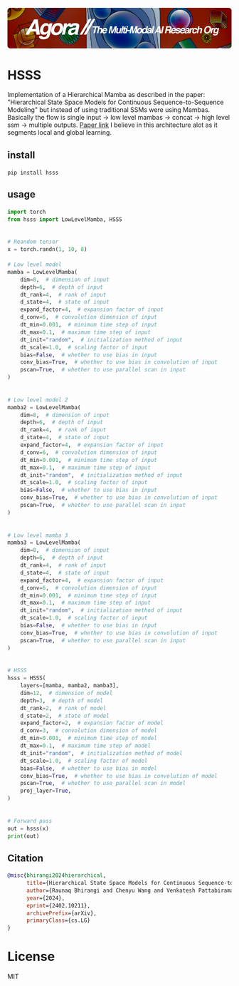 [![Multi-Modality](agorabanner.png)](https://discord.gg/qUtxnK2NMf)

# HSSS
Implementation of a Hierarchical Mamba as described in the paper: "Hierarchical State Space Models for Continuous Sequence-to-Sequence Modeling" but instead of using traditional SSMs were using Mambas. Basically the flow is single input -> low level mambas -> concat -> high level ssm -> multiple outputs. [Paper link](https://discord.gg/BbWGPaajyq)
I believe in this architecture alot as it segments local and global learning. 


## install
`pip install hsss`

##  usage
```python
import torch
from hsss import LowLevelMamba, HSSS


# Reandom tensor
x = torch.randn(1, 10, 8)

# Low level model
mamba = LowLevelMamba(
    dim=8,  # dimension of input
    depth=6,  # depth of input
    dt_rank=4,  # rank of input
    d_state=4,  # state of input
    expand_factor=4,  # expansion factor of input
    d_conv=6,  # convolution dimension of input
    dt_min=0.001,  # minimum time step of input
    dt_max=0.1,  # maximum time step of input
    dt_init="random",  # initialization method of input
    dt_scale=1.0,  # scaling factor of input
    bias=False,  # whether to use bias in input
    conv_bias=True,  # whether to use bias in convolution of input
    pscan=True,  # whether to use parallel scan in input
)


# Low level model 2
mamba2 = LowLevelMamba(
    dim=8,  # dimension of input
    depth=6,  # depth of input
    dt_rank=4,  # rank of input
    d_state=4,  # state of input
    expand_factor=4,  # expansion factor of input
    d_conv=6,  # convolution dimension of input
    dt_min=0.001,  # minimum time step of input
    dt_max=0.1,  # maximum time step of input
    dt_init="random",  # initialization method of input
    dt_scale=1.0,  # scaling factor of input
    bias=False,  # whether to use bias in input
    conv_bias=True,  # whether to use bias in convolution of input
    pscan=True,  # whether to use parallel scan in input
)


# Low level mamba 3
mamba3 = LowLevelMamba(
    dim=8,  # dimension of input
    depth=6,  # depth of input
    dt_rank=4,  # rank of input
    d_state=4,  # state of input
    expand_factor=4,  # expansion factor of input
    d_conv=6,  # convolution dimension of input
    dt_min=0.001,  # minimum time step of input
    dt_max=0.1,  # maximum time step of input
    dt_init="random",  # initialization method of input
    dt_scale=1.0,  # scaling factor of input
    bias=False,  # whether to use bias in input
    conv_bias=True,  # whether to use bias in convolution of input
    pscan=True,  # whether to use parallel scan in input
)


# HSSS
hsss = HSSS(
    layers=[mamba, mamba2, mamba3],
    dim=12,  # dimension of model
    depth=3,  # depth of model
    dt_rank=2,  # rank of model
    d_state=2,  # state of model
    expand_factor=2,  # expansion factor of model
    d_conv=3,  # convolution dimension of model
    dt_min=0.001,  # minimum time step of model
    dt_max=0.1,  # maximum time step of model
    dt_init="random",  # initialization method of model
    dt_scale=1.0,  # scaling factor of model
    bias=False,  # whether to use bias in model
    conv_bias=True,  # whether to use bias in convolution of model
    pscan=True,  # whether to use parallel scan in model
    proj_layer=True,
)


# Forward pass
out = hsss(x)
print(out)

```
## Citation
```bibtex
@misc{bhirangi2024hierarchical,
      title={Hierarchical State Space Models for Continuous Sequence-to-Sequence Modeling}, 
      author={Raunaq Bhirangi and Chenyu Wang and Venkatesh Pattabiraman and Carmel Majidi and Abhinav Gupta and Tess Hellebrekers and Lerrel Pinto},
      year={2024},
      eprint={2402.10211},
      archivePrefix={arXiv},
      primaryClass={cs.LG}
}
```


# License
MIT

